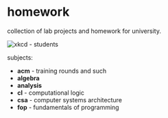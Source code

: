# homework
collection of lab projects and homework for university.

![xkcd - students](https://imgs.xkcd.com/comics/students.png)

subjects:
* **acm** - training rounds and such
* **algebra**
* **analysis**
* **cl** - computational logic
* **csa** - computer systems architecture
* **fop** - fundamentals of programming
